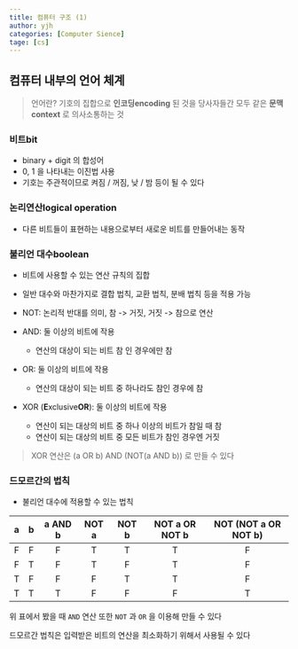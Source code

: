 ```yaml
---
title: 컴퓨터 구조 (1)
author: yjh
categories: [Computer Sience]
tage: [cs]
---
```


## 컴퓨터 내부의 언어 체계
> 언어란? 기호의 집합으로 <b>인코딩encoding</b> 된 것을 당사자들간 모두 같은 <b>문맥context</b> 로 의사소통하는 것

### 비트bit
- binary + digit 의 합성어
- 0, 1 을 나타내는 이진법 사용
- 기호는 주관적이므로 켜짐 / 꺼짐, 낮 / 밤 등이 될 수 있다

### 논리연산logical operation
- 다른 비트들이 표현하는 내용으로부터 새로운 비트를 만들어내는 동작

### 불리언 대수boolean
- 비트에 사용할 수 있는 연산 규칙의 집합
- 일반 대수와 마찬가지로 결합 법칙, 교환 법칙, 분배 법칙 등을 적용 가능

- NOT: 논리적 반대를 의미, 참 -> 거짓, 거짓 -> 참으로 연산
- AND: 둘 이상의 비트에 작용
    - 연산의 대상이 되는 비트 참 인 경우에만 참
- OR: 둘 이상의 비트에 작용
    - 연산의 대상이 되는 비트 중 하나라도 참인 경우에 참
- XOR (<b>E</b>xclusive<b>OR</b>): 둘 이상의 비트에 작용
    - 연산이 되는 대상의 비트 중 하나 이상의 비트가 참일 때 참
    - 연산이 되는 대상의 비트 중 모든 비트가 참인 경우엔 거짓

> XOR 연산은 (a OR b) AND (NOT(a AND b)) 로 만들 수 있다

### 드모르간의 법칙
- 불리언 대수에 적용할 수 있는 법칙

|a|b|a AND b|NOT a|NOT b|NOT a OR NOT b|NOT (NOT a OR NOT b)|
|:-:|:-:|:-------:|:-----:|:-----:|:--------------:|:--------------------:|
|F|F|F|T|T|T|F|
|F|T|F|T|F|T|F|
|T|F|F|F|T|T|F|
|T|T|T|F|F|F|T|

위 표에서 봤을 때 `AND` 연산 또한 `NOT` 과 `OR` 을 이용해 만들 수 있다

드모르간 법칙은 입력받은 비트의 연산을 최소화하기 위해서 사용될 수 있다